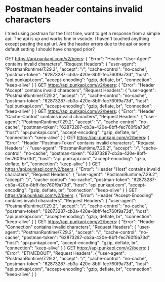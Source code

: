 
# Postman header contains invalid characters

I tried using postman for the first time, want to get a response from a simple api. The api is up and works fine in vscode. I haven't touched anything except pasting the api url. Are the header errors due to the api or some default setting I should have changed prior?


GET https://api.punkapi.com/v2/beers: { "Error": "Header \"User-Agent\" contains invalid characters", "Request Headers": { "user-agent": "PostmanRuntime/7.29.2", "accept": "*/*", "cache-control": "no-cache", "postman-token": "62873287-cb3a-420e-8bff-fec760f9a73d",
"host": "api.punkapi.com", "accept-encoding": "gzip, deflate, br", "connection": "keep-alive" } } GET https://api.punkapi.com/v2/beers: { "Error": "Header \"Accept\" contains invalid characters", "Request Headers": { "user-agent": "PostmanRuntime/7.29.2",
"accept": "*/*", "cache-control": "no-cache", "postman-token": "62873287-cb3a-420e-8bff-fec760f9a73d", "host": "api.punkapi.com", "accept-encoding": "gzip, deflate, br", "connection": "keep-alive" } } GET https://api.punkapi.com/v2/beers: { "Error": "Header
\"Cache-Control\" contains invalid characters", "Request Headers": { "user-agent": "PostmanRuntime/7.29.2", "accept": "*/*", "cache-control": "no-cache", "postman-token": "62873287-cb3a-420e-8bff-fec760f9a73d", "host": "api.punkapi.com", "accept-encoding":
"gzip, deflate, br", "connection": "keep-alive" } } GET https://api.punkapi.com/v2/beers: { "Error": "Header \"Postman-Token\" contains invalid characters", "Request Headers": { "user-agent": "PostmanRuntime/7.29.2", "accept": "*/*", "cache-control":
"no-cache", "postman-token": "62873287-cb3a-420e-8bff-fec760f9a73d", "host": "api.punkapi.com", "accept-encoding": "gzip, deflate, br", "connection": "keep-alive" } } GET https://api.punkapi.com/v2/beers: { "Error": "Header \"Host\" contains invalid characters",
"Request Headers": { "user-agent": "PostmanRuntime/7.29.2", "accept": "*/*", "cache-control": "no-cache", "postman-token": "62873287-cb3a-420e-8bff-fec760f9a73d", "host": "api.punkapi.com", "accept-encoding": "gzip, deflate, br", "connection": "keep-alive"
} } GET https://api.punkapi.com/v2/beers: { "Error": "Header \"Accept-Encoding\" contains invalid characters", "Request Headers": { "user-agent": "PostmanRuntime/7.29.2", "accept": "*/*", "cache-control": "no-cache", "postman-token": "62873287-cb3a-420e-8bff-fec760f9a73d",
"host": "api.punkapi.com", "accept-encoding": "gzip, deflate, br", "connection": "keep-alive" } } GET https://api.punkapi.com/v2/beers: { "Error": "Header \"Connection\" contains invalid characters", "Request Headers": { "user-agent": "PostmanRuntime/7.29.2",
"accept": "*/*", "cache-control": "no-cache", "postman-token": "62873287-cb3a-420e-8bff-fec760f9a73d", "host": "api.punkapi.com", "accept-encoding": "gzip, deflate, br", "connection": "keep-alive" } } GET https://api.punkapi.com/v2/beers: { "Error": "ETIMEDOUT",
"Request Headers": { "user-agent": "PostmanRuntime/7.29.2", "accept": "*/*", "cache-control": "no-cache", "postman-token": "62873287-cb3a-420e-8bff-fec760f9a73d", "host": "api.punkapi.com", "accept-encoding": "gzip, deflate, br", "connection": "keep-alive"
} }





        